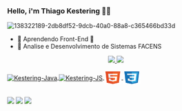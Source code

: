 ### Hello, i'm Thiago Kestering 👋😁

 
![138322189-2db8df52-9dcb-40a0-88a8-c365466bd33d](https://user-images.githubusercontent.com/81923270/139354468-88ae5748-b421-4e23-a7d4-91dd112134a9.gif)

- 🔭 Aprendendo Front-End 🥰
- 🌱 Analise e Desenvolvimento de Sistemas FACENS

<div align="center">
  <a href="https://github.com/kestering">
  <img height="180em" src="https://github-readme-stats.vercel.app/api?username=kestering&show_icons=true&theme=dark&include_all_commits=true&count_private=true"/>
  <img height="180em" src="https://github-readme-stats.vercel.app/api/top-langs/?username=kestering&layout=compact&langs_count=7&theme=dark"/>
</div>
<div style="display: inline_block"><br>
  <img align="center" alt="Kestering-Java" height="30" width="40" src="https://cdn.jsdelivr.net/gh/devicons/devicon/icons/java/java-original.svg" />
  <img align="center" alt="Kestering-JS" height="30" width="40" src="https://cdn.jsdelivr.net/gh/devicons/devicon/icons/javascript/javascript-original.svg" />
  <img align="center" alt="Kestering-HTML" height="30" width="40" src="https://raw.githubusercontent.com/devicons/devicon/master/icons/html5/html5-original.svg" />
  <img align="center" alt="Kestering-CSS" height="30" width="40" src="https://raw.githubusercontent.com/devicons/devicon/master/icons/css3/css3-original.svg" />
</div>
  
   ##
  
  <div> 
  <a href="https://instagram.com/kesteringz" target="_blank"><img src="https://img.shields.io/badge/-Instagram-%23E4405F?style=for-the-badge&logo=instagram&logoColor=white" target="_blank"></a>
  <a href = "mailto:thiagokestering@gmail.com"><img src="https://img.shields.io/badge/-Gmail-%23333?style=for-the-badge&logo=gmail&logoColor=white" target="_blank"></a>
  <a href="https://www.linkedin.com/in/thiagokestering" target="_blank"><img src="https://img.shields.io/badge/-LinkedIn-%230077B5?style=for-the-badge&logo=linkedin&logoColor=white" target="_blank"></a> 
  </div>
 
